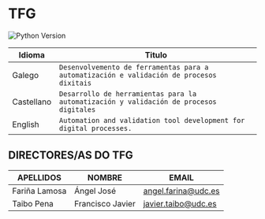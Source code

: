 # TFG 

![Python Version](https://img.shields.io/badge/Python-3.7-11aa11)

| Idioma | Titulo |
|--------|--------|
| Galego | `Desenvolvemento de ferramentas para a automatización e validación de procesos dixitais` |
| Castellano | `Desarrollo de herramientas para la automatización y validación de procesos digitales`
| English |`Automation and validation tool development for digital processes.` |

## DIRECTORES/AS DO TFG

| APELLIDOS | NOMBRE | EMAIL |
|-----------|--------|-------|
| Fariña Lamosa | Ángel José | angel.farina@udc.es|
| Taibo Pena | Francisco Javier | javier.taibo@udc.es
